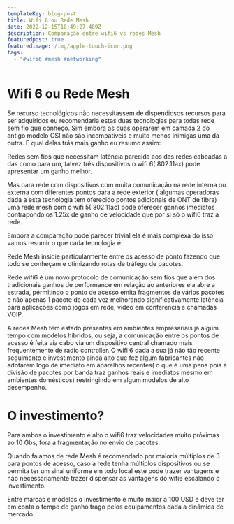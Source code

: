 ```yaml
---
templateKey: blog-post
title: Wifi 6 ou Rede Mesh
date: 2022-12-15T18:49:27.489Z
description: Comparação entre wifi6 vs redes Mesh
featuredpost: true
featuredimage: /img/apple-touch-icon.png
tags:
  - "#wifi6 #mesh #networking"
---
```

# Wifi 6 ou Rede Mesh

Se recurso tecnológicos não necessitassem de dispendiosos recursos para ser adquiridos eu recomendaria estas duas tecnologias para todas rede sem fio que conheço. Sim embora as duas operarem em camada 2 do antigo modelo OSI não são incompatíveis e muito menos inimigas uma da outra. E qual delas trás mais ganho eu resumo assim:

Redes sem fios que necessitam latência parecida aos das redes cabeadas a das como para um, talvez três dispositivos o wifi 6( 802.11ax) pode apresentar um ganho melhor.

Mas para rede com dispositivos com muita comunicação na rede interna ou externa com diferentes pontos para a rede exterior ( algumas operadoras dada a esta tecnologia tem oferecido pontos adicionais de ONT de fibra) uma rede mesh com o wifi 5( 802.11ac) pode oferecer ganhos imediatos contrapondo os 1.25x de ganho de velocidade que por si só o wifi6 traz a rede.

Embora a comparação pode parecer trivial ela é mais complexa do isso vamos resumir o que cada tecnologia é:

Rede Mesh insidie particularmente entre os acesso de ponto fazendo que todo se conheçam e otimizando rotas de tráfego de pacotes.

Rede wifi6 é um novo protocolo de comunicação sem fios que além dos tradicionais ganhos de performance em relação ao anteriores ela abre a estrada, permitindo o ponto de acesso emita fragmentos de vários pacotes e não apenas 1 pacote de cada vez melhorando significativamente latência para aplicações como jogos em rede, vídeo em conferencia e chamadas VOIP.

A redes Mesh têm estado presentes em ambientes empresariais já algum tempo com modelos híbridos, ou seja, a comunicação entre os pontos de acesso é feita via cabo via um dispositivo central chamado mais frequentemente de radio controller. O wifi 6 dada a sua já não tão recente seguimento e investimento ainda alto que fez algum fabricantes não adotarem logo de imediato em aparelhos recentes( o que é uma pena pois a divisão de pacotes por banda traz ganhos reais e imediatos mesmo em ambientes domésticos) restringindo em algum modelos de alto desempenho.

# O investimento?

Para ambos o investimento é alto o wifi6 traz velocidades muito próximas ao 10 Gbs, fora a fragmentação no envio de pacotes.

Quando falamos de rede Mesh é recomendado por maioria múltiplos de 3 para pontos de acesso, caso a rede tenha múltiplos dispositivos ou se permita ter um sinal uniforme em todo local este pode trazer vantagens e não necessariamente trazer dispensar as vantagens do wifi6 escalando o investimento.

Entre marcas e modelos o investimento é muito maior a 100 USD e deve ter em conta o tempo de ganho trago pelos equipamentos dada a dinâmica de mercado.